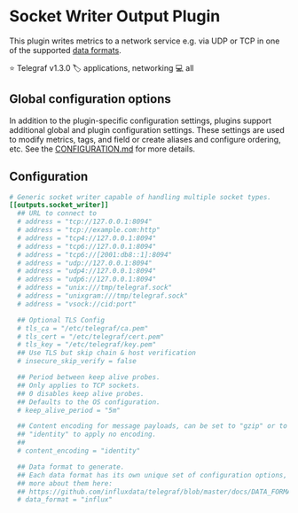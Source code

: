 # Socket Writer Output Plugin

This plugin writes metrics to a network service e.g. via UDP or TCP in one of
the supported [data formats][data_formats].

⭐ Telegraf v1.3.0
🏷️ applications, networking
💻 all

[data_formats]: /docs/DATA_FORMATS_OUTPUT.md

## Global configuration options <!-- @/docs/includes/plugin_config.md -->

In addition to the plugin-specific configuration settings, plugins support
additional global and plugin configuration settings. These settings are used to
modify metrics, tags, and field or create aliases and configure ordering, etc.
See the [CONFIGURATION.md][CONFIGURATION.md] for more details.

[CONFIGURATION.md]: ../../../docs/CONFIGURATION.md#plugins

## Configuration

```toml @sample.conf
# Generic socket writer capable of handling multiple socket types.
[[outputs.socket_writer]]
  ## URL to connect to
  # address = "tcp://127.0.0.1:8094"
  # address = "tcp://example.com:http"
  # address = "tcp4://127.0.0.1:8094"
  # address = "tcp6://127.0.0.1:8094"
  # address = "tcp6://[2001:db8::1]:8094"
  # address = "udp://127.0.0.1:8094"
  # address = "udp4://127.0.0.1:8094"
  # address = "udp6://127.0.0.1:8094"
  # address = "unix:///tmp/telegraf.sock"
  # address = "unixgram:///tmp/telegraf.sock"
  # address = "vsock://cid:port"

  ## Optional TLS Config
  # tls_ca = "/etc/telegraf/ca.pem"
  # tls_cert = "/etc/telegraf/cert.pem"
  # tls_key = "/etc/telegraf/key.pem"
  ## Use TLS but skip chain & host verification
  # insecure_skip_verify = false

  ## Period between keep alive probes.
  ## Only applies to TCP sockets.
  ## 0 disables keep alive probes.
  ## Defaults to the OS configuration.
  # keep_alive_period = "5m"

  ## Content encoding for message payloads, can be set to "gzip" or to
  ## "identity" to apply no encoding.
  ##
  # content_encoding = "identity"

  ## Data format to generate.
  ## Each data format has its own unique set of configuration options, read
  ## more about them here:
  ## https://github.com/influxdata/telegraf/blob/master/docs/DATA_FORMATS_OUTPUT.md
  # data_format = "influx"
```
